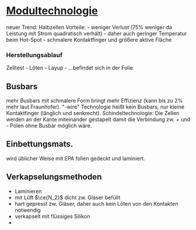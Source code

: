 # [Modultechnologie](file:///D:/Docs/UNI_Master/PV2_TechnologieCharakterisierungPV)
neuer Trend: Halbzellen
Vorteile:
	- weniger Verlust (75% weniger da Leistung mit Strom quadratisch verhält)
	- daher auch geringer Temperatur beim Hot-Spot
	- schmalere Kontaktfinger und größere aktive Fläche
### Herstellungsablauf
Zelltest - Löten - Layup - ...befindet sich in der Folie
## Busbars
mehr Busbars mit schmalere Form bringt mehr Effizienz (kann bis zu 2% mehr laut Fraunhofer).
"-wire" Technologie heißt kein Busbars, nur kleine Kontaktfinger (länglich und senkrecht).
Schindeltechnologie: Die Zellen werden an der Kante miteinander gestapelt damit die Verbindung zw. + und - Polen ohne Busbar möglich wäre. 
## Einbettungsmats.
wird üblicher Weise mit EPA folien gedeckt und laminiert.
## Verkapselungsmethoden
- Laminieren
- mit Lüft $\ce{N_2}$ dicht zw. Gläser befüllt
- hart gepresst zw. Gläser, daher auch kein Löten von den Kontakten notwendig
- verkapselt mit flüssiges Silikon
- 